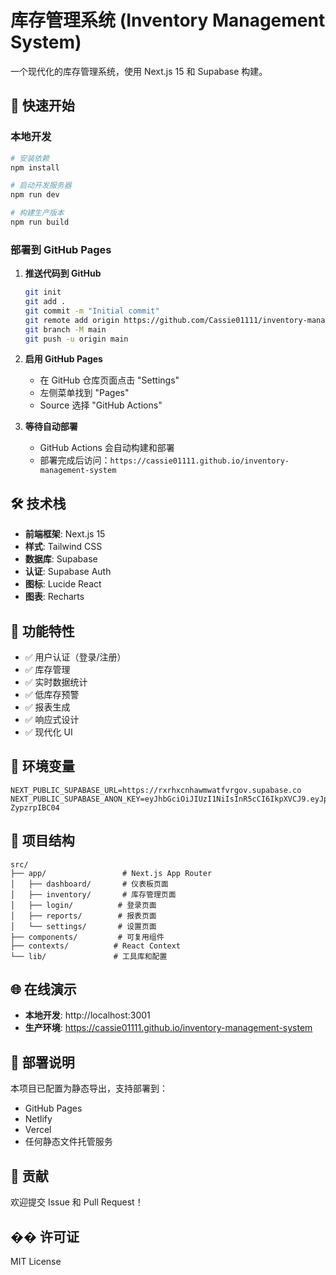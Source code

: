 # 库存管理系统 (Inventory Management System)

一个现代化的库存管理系统，使用 Next.js 15 和 Supabase 构建。

## 🚀 快速开始

### 本地开发

```bash
# 安装依赖
npm install

# 启动开发服务器
npm run dev

# 构建生产版本
npm run build
```

### 部署到 GitHub Pages

1. **推送代码到 GitHub**
   ```bash
   git init
   git add .
   git commit -m "Initial commit"
   git remote add origin https://github.com/Cassie01111/inventory-management-system.git
   git branch -M main
   git push -u origin main
   ```

2. **启用 GitHub Pages**
   - 在 GitHub 仓库页面点击 "Settings"
   - 左侧菜单找到 "Pages"
   - Source 选择 "GitHub Actions"

3. **等待自动部署**
   - GitHub Actions 会自动构建和部署
   - 部署完成后访问：`https://cassie01111.github.io/inventory-management-system`

## 🛠️ 技术栈

- **前端框架**: Next.js 15
- **样式**: Tailwind CSS
- **数据库**: Supabase
- **认证**: Supabase Auth
- **图标**: Lucide React
- **图表**: Recharts

## 📱 功能特性

- ✅ 用户认证（登录/注册）
- ✅ 库存管理
- ✅ 实时数据统计
- ✅ 低库存预警
- ✅ 报表生成
- ✅ 响应式设计
- ✅ 现代化 UI

## 🔧 环境变量

```env
NEXT_PUBLIC_SUPABASE_URL=https://rxrhxcnhawmwatfvrgov.supabase.co
NEXT_PUBLIC_SUPABASE_ANON_KEY=eyJhbGciOiJIUzI1NiIsInR5cCI6IkpXVCJ9.eyJpc3MiOiJzdXBhYmFzZSIsInJlZiI6InJ4cmh4Y25oYXdtd2F0ZnZyZ292Iiwicm9sZSI6ImFub24iLCJpYXQiOjE3NTI5Mzc2OTUsImV4cCI6MjA2ODUxMzY5NX0.FXpON71CEUuHWpNOsRaZSdyUjV9mJ3O-ZypzrpIBC04
```

## 📁 项目结构

```
src/
├── app/                 # Next.js App Router
│   ├── dashboard/       # 仪表板页面
│   ├── inventory/       # 库存管理页面
│   ├── login/          # 登录页面
│   ├── reports/        # 报表页面
│   └── settings/       # 设置页面
├── components/         # 可复用组件
├── contexts/          # React Context
└── lib/               # 工具库和配置
```

## 🌐 在线演示

- **本地开发**: http://localhost:3001
- **生产环境**: https://cassie01111.github.io/inventory-management-system

## 📝 部署说明

本项目已配置为静态导出，支持部署到：
- GitHub Pages
- Netlify
- Vercel
- 任何静态文件托管服务

## 🤝 贡献

欢迎提交 Issue 和 Pull Request！

## �� 许可证

MIT License
